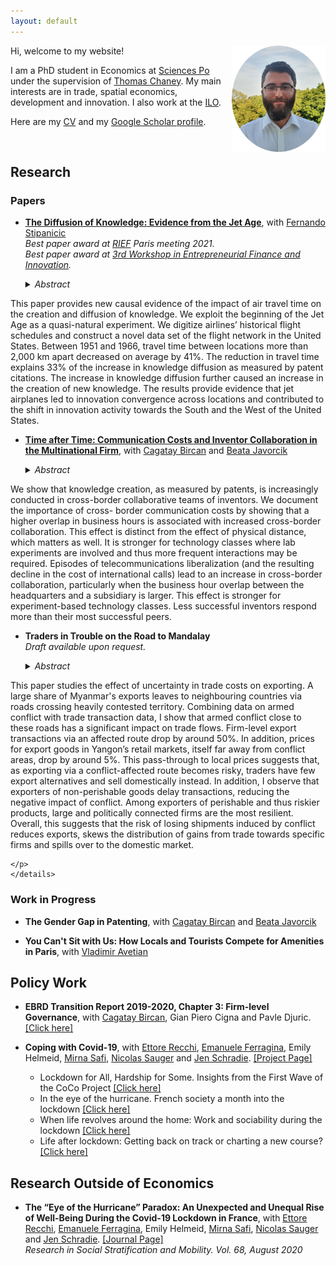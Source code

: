 ```yaml
---
layout: default
---
```


<img src="/images/pic_website.png" style="float:right;width:150px;height:170px;">

Hi, welcome to my website! 

I am a PhD student in Economics at [Sciences Po](https://www.sciencespo.fr/department-economics/en) under the supervision of [Thomas Chaney](https://sites.google.com/site/thomaschaney/). My main interests are in trade, spatial economics, development and innovation. I also work at the [ILO](https://www.ilo.org/global/lang--en/index.htm).

Here are my [CV](CV_Pauly.pdf) and my [Google Scholar profile](https://scholar.google.com/citations?user=AG-9fPYAAAAJ&hl=fr).

&nbsp;

## Research

### Papers

- [**The Diffusion of Knowledge: Evidence from the Jet Age**](https://fernandostipanicic.github.io/files/jmp.pdf), with [Fernando Stipanicic](https://fernandostipanicic.github.io/)\
	_Best paper award at [RIEF](https://sites.google.com/site/riefnetwork) Paris meeting 2021._\
	_Best paper award at [3rd Workshop in Entrepreneurial Finance and Innovation](https://www.workshop-efi.com/student-workshop)._
	

    <details><summary> <i>Abstract</i> </summary>
    <p align="justify">
This paper provides new causal evidence of the impact of air travel time on the
creation and diffusion of knowledge. We exploit the beginning of the Jet Age as
a quasi-natural experiment. We digitize airlines’ historical flight schedules and
construct a novel data set of the flight network in the United States. Between
1951 and 1966, travel time between locations more than 2,000 km apart decreased
on average by 41%. The reduction in travel time explains 33% of the increase in
knowledge diffusion as measured by patent citations. The increase in knowledge
diffusion further caused an increase in the creation of new knowledge. The results
provide evidence that jet airplanes led to innovation convergence across locations
and contributed to the shift in innovation activity towards the South and the West
of the United States.    </p>
    </details>


- [**Time after Time: Communication Costs and Inventor Collaboration in the Multinational Firm**](https://users.ox.ac.uk/~econ0247/Telecom.pdf), with [Cagatay Bircan](http://cagataybircan.com/) and [Beata Javorcik](http://users.ox.ac.uk/~econ0247/)

    <details><summary> <i>Abstract</i> </summary>
    <p align="justify">
We show that knowledge creation, as measured by patents, is increasingly conducted in
cross-border collaborative teams of inventors. We document the importance of cross-
border communication costs by showing that a higher overlap in business hours is
associated with increased cross-border collaboration. This effect is distinct from the
effect of physical distance, which matters as well. It is stronger for technology classes
where lab experiments are involved and thus more frequent interactions may be required. 
Episodes of telecommunications liberalization (and the resulting decline in the
cost of international calls) lead to an increase in cross-border collaboration, particularly 
when the business hour overlap between the headquarters and a subsidiary is
larger. This effect is stronger for experiment-based technology classes. Less successful
inventors respond more than their most successful peers.
    </p>
    </details>

- **Traders in Trouble on the Road to Mandalay**\
	_Draft available upon request._
	
    <details><summary> <i>Abstract</i> </summary>
    <p align="justify">
This paper studies the effect of uncertainty in trade costs on exporting. A large share of Myanmar's 
exports leaves to neighbouring countries via roads crossing heavily contested territory. 
Combining data on armed conflict with trade transaction data, I show that armed conflict close to
these roads has a significant impact on trade flows. Firm-level export transactions via an affected route
drop by around 50%. In addition, prices for export goods in Yangon’s retail markets, itself far away from conflict areas, drop by around 5%. 
This pass-through to local prices suggests that, as exporting via a conflict-affected route becomes risky, 
traders have few export alternatives and sell domestically instead. In addition, I observe that exporters
of non-perishable goods delay transactions, reducing the negative impact of conflict.
Among exporters of perishable and thus riskier products, large and politically connected firms
are the most resilient. Overall, this suggests that the risk of losing shipments induced by conflict reduces exports, skews the distribution of gains from trade towards specific firms and spills over to the domestic market.

    </p>
    </details>

### Work in Progress

- **The Gender Gap in Patenting**, with [Cagatay Bircan](http://cagataybircan.com/) and [Beata Javorcik](http://users.ox.ac.uk/~econ0247/)

- **You Can't Sit with Us: How Locals and Tourists Compete for Amenities in Paris**, with [Vladimir Avetian](https://vladimir-avetian.github.io/)

## Policy Work

- **EBRD Transition Report 2019-2020, Chapter 3: Firm-level Governance**, with [Cagatay Bircan](http://cagataybircan.com/), Gian  Piero  Cigna  and  Pavle Djuric. [[Click here]](https://2019.tr-ebrd.com/firm-level-governance/)

- **Coping with Covid-19**, with [Ettore Recchi](http://www.ettorerecchi.eu/cms2/index.php?lang=en), [Emanuele Ferragina](https://www.sciencespo.fr/osc/fr/node/1459.html), Emily Helmeid, [Mirna Safi](https://www.sciencespo.fr/osc/en/node/1156.html), [Nicolas Sauger](https://www.sciencespo.fr/liepp/en/users/nicolassauger.html) and [Jen Schradie](http://schradie.com/). [[Project Page]](https://www.sciencespo.fr/osc/en/node/2232.html)
     - Lockdown for All, Hardship for Some. Insights from the First Wave of the CoCo Project [[Click here]](https://zenodo.org/record/3757870)
     - In the eye of the hurricane. French society a month into the lockdown [[Click here]](https://zenodo.org/record/3783990)
     - When life revolves around the home: Work and sociability during the lockdown [[Click here]](https://zenodo.org/record/3839312)
     - Life after lockdown: Getting back on track or charting a new course? [[Click here]](https://zenodo.org/record/3897226)


## Research Outside of Economics

- **The “Eye of the Hurricane” Paradox: An Unexpected and Unequal Rise of Well-Being During the Covid-19 Lockdown in France**, with [Ettore Recchi](http://www.ettorerecchi.eu/cms2/index.php?lang=en), [Emanuele Ferragina](https://www.sciencespo.fr/osc/fr/node/1459.html), Emily Helmeid, [Mirna Safi](https://www.sciencespo.fr/osc/en/node/1156.html), [Nicolas Sauger](https://www.sciencespo.fr/liepp/en/users/nicolassauger.html) and [Jen Schradie](http://schradie.com/). [[Journal Page]](https://www.sciencedirect.com/science/article/pii/S0276562420300445?via%3Dihub)  
*Research in Social Stratification and Mobility. Vol. 68, August 2020*

&nbsp;



